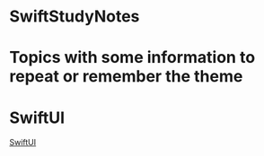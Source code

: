 # SwiftStudyNotes
# Topics with some information to repeat or remember the theme
# SwiftUI
[SwiftUI](https://github.com/GnuriaN/format-README#SwiftUI)
